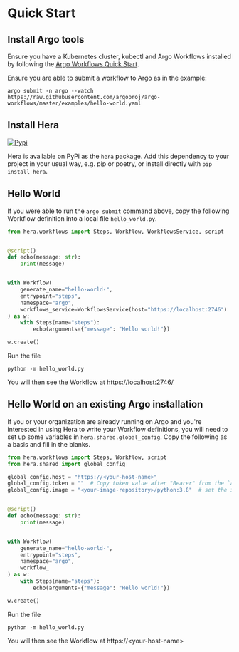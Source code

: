 # Quick Start

## Install Argo tools

Ensure you have a Kubernetes cluster, kubectl and Argo Workflows installed by following the
[Argo Workflows Quick Start](https://argoproj.github.io/argo-workflows/quick-start/).

Ensure you are able to submit a workflow to Argo as in the example:

```console
argo submit -n argo --watch https://raw.githubusercontent.com/argoproj/argo-workflows/master/examples/hello-world.yaml
```

## Install Hera

[![Pypi](https://img.shields.io/pypi/v/hera.svg)](https://pypi.python.org/pypi/hera)

Hera is available on PyPi as the `hera` package. Add this dependency to your project in your usual way, e.g. pip or
poetry, or install directly with `pip install hera`.

## Hello World

If you were able to run the `argo submit` command above, copy the following Workflow definition into a local file `hello_world.py`.

```py
from hera.workflows import Steps, Workflow, WorkflowsService, script


@script()
def echo(message: str):
    print(message)


with Workflow(
    generate_name="hello-world-",
    entrypoint="steps",
    namespace="argo",
    workflows_service=WorkflowsService(host="https://localhost:2746")
) as w:
    with Steps(name="steps"):
        echo(arguments={"message": "Hello world!"})

w.create()
```

Run the file

```console
python -m hello_world.py
```

You will then see the Workflow at <https://localhost:2746/>

## Hello World on an existing Argo installation

If you or your organization are already running on Argo and you're interested in using Hera to write your Workflow definitions, you will need to set up some variables in `hera.shared.global_config`. Copy the following as a basis and fill in the blanks.

```py
from hera.workflows import Steps, Workflow, script
from hera.shared import global_config

global_config.host = "https://<your-host-name>"
global_config.token = ""  # Copy token value after "Bearer" from the `argo auth token` command
global_config.image = "<your-image-repository>/python:3.8"  # set the image if you cannot access "python:3.8" via DockerHub


@script()
def echo(message: str):
    print(message)


with Workflow(
    generate_name="hello-world-",
    entrypoint="steps",
    namespace="argo",
    workflow_
) as w:
    with Steps(name="steps"):
        echo(arguments={"message": "Hello world!"})

w.create()
```

Run the file

```console
python -m hello_world.py
```

You will then see the Workflow at https://\<your-host-name>
